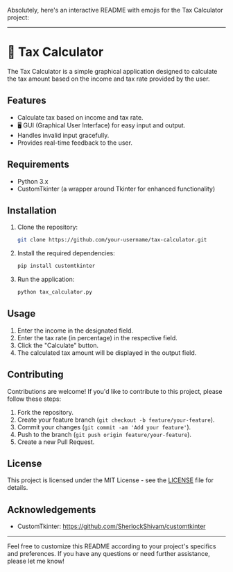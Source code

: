 Absolutely, here's an interactive README with emojis for the Tax Calculator project:

---

# 🧮 Tax Calculator

The Tax Calculator is a simple graphical application designed to calculate the tax amount based on the income and tax rate provided by the user.

## Features

- Calculate tax based on income and tax rate.
- 🖥️ GUI (Graphical User Interface) for easy input and output.
- Handles invalid input gracefully.
- Provides real-time feedback to the user.

## Requirements

- Python 3.x
- CustomTkinter (a wrapper around Tkinter for enhanced functionality)

## Installation

1. Clone the repository:

   ```bash
   git clone https://github.com/your-username/tax-calculator.git
   ```

2. Install the required dependencies:

   ```bash
   pip install customtkinter
   ```

3. Run the application:

   ```bash
   python tax_calculator.py
   ```

## Usage

1. Enter the income in the designated field.
2. Enter the tax rate (in percentage) in the respective field.
3. Click the "Calculate" button.
4. The calculated tax amount will be displayed in the output field.

## Contributing

Contributions are welcome! If you'd like to contribute to this project, please follow these steps:

1. Fork the repository.
2. Create your feature branch (`git checkout -b feature/your-feature`).
3. Commit your changes (`git commit -am 'Add your feature'`).
4. Push to the branch (`git push origin feature/your-feature`).
5. Create a new Pull Request.

## License

This project is licensed under the MIT License - see the [LICENSE](LICENSE) file for details.

## Acknowledgements

- CustomTkinter: https://github.com/SherlockShivam/customtkinter

---

Feel free to customize this README according to your project's specifics and preferences. If you have any questions or need further assistance, please let me know!